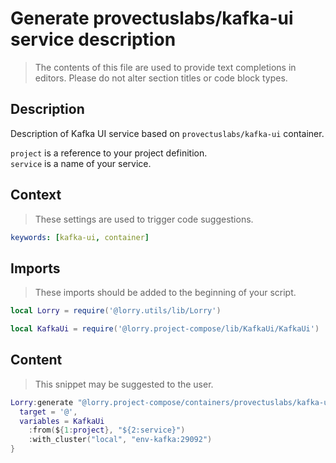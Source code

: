 # Generate provectuslabs/kafka-ui service description

> The contents of this file are used to provide text completions in editors. Please do not alter section titles or code block types.

## Description

Description of Kafka UI service based on `provectuslabs/kafka-ui` container.

`project` is a reference to your project definition.\
`service` is a name of your service.

## Context

> These settings are used to trigger code suggestions.

```yaml
keywords: [kafka-ui, container]
```

## Imports

> These imports should be added to the beginning of your script.

```lua
local Lorry = require('@lorry.utils/lib/Lorry')
```

```lua
local KafkaUi = require('@lorry.project-compose/lib/KafkaUi/KafkaUi')
```

## Content

> This snippet may be suggested to the user.

```lua
Lorry:generate "@lorry.project-compose/containers/provectuslabs/kafka-ui" {
  target = '@',
  variables = KafkaUi
    :from(${1:project}, "${2:service}")
    :with_cluster("local", "env-kafka:29092")
}
```
